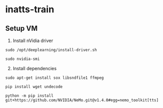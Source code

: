 # inatts-train

## Setup VM

1. Install nVidia driver
```
sudo /opt/deeplearning/install-driver.sh
```
```
sudo nvidia-smi
```

2. Install dependencies
```
sudo apt-get install sox libsndfile1 ffmpeg
```
```
pip install wget undecode
```
```
python -m pip install git+https://github.com/NVIDIA/NeMo.git@v1.4.0#egg=nemo_toolkit[tts]
```
